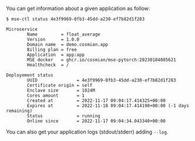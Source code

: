 
You can get information about a given application as follow:

```console
$ mse-ctl status 4e3f9969-0fb3-45dd-a230-ef7b82d1f283

Microservice
        Name         = float_average
        Version      = 1.0.0
        Domain name  = demo.cosmian.app
        Billing plan = free
        Application  = app:app
        MSE docker   = ghcr.io/cosmian/mse-pytorch:20230104085621
        Healthcheck  = /

Deployement status
        UUID               = 4e3f9969-0fb3-45dd-a230-ef7b82d1f283
        Certificate origin = self
        Enclave size       = 1024M
        Cores amount       = 1
        Created at         = 2022-11-17 09:04:17.414325+00:00
        Expires at         = 2022-11-18 09:04:17.414190+00:00 (-1 days remaining)
        Status             = running
        Online since       = 2022-11-17 09:04:34.043340+00:00
```

You can also get your application logs (stdout/stderr) adding `--log`.